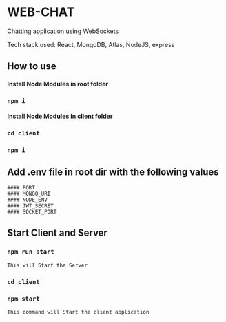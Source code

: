 # WEB-CHAT
Chatting application using WebSockets

Tech stack used: React, MongoDB, Atlas, NodeJS, express

## How to use
 #### Install Node Modules in root folder
 ### `npm i`

#### Install Node Modules in client folder
 ### `cd client` 
 ### `npm i`


## Add .env file in root dir with the following values 
    #### PORT
    #### MONGO_URI
    #### NODE_ENV
    #### JWT_SECRET
    #### SOCKET_PORT


## Start Client and Server
 ### `npm run start`
    This will Start the Server

 ### `cd client` 
 ### `npm start`
    This command will Start the client application